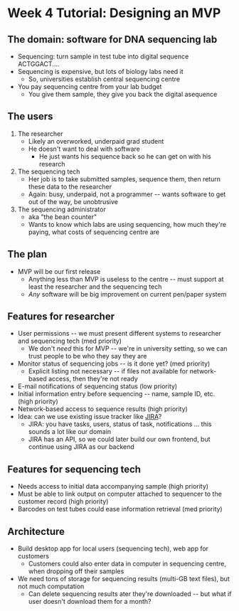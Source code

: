 Week 4 Tutorial: Designing an MVP
====

The domain: software for DNA sequencing lab
----
* Sequencing: turn sample in test tube into digital sequence ACTGGACT....
* Sequencing is expensive, but lots of biology labs need it
    * So, universities establish central sequencing centre
* You pay sequencing centre from your lab budget
    * You give them sample, they give you back the digital asequence

The users
----
1. The researcher
    * Likely an overworked, underpaid grad student
    * He doesn't want to deal with software
        * He just wants his sequence back so he can get on with his research
2. The sequencing tech
    * Her job is to take submitted samples, sequence them, then return these data to the researcher
    * Again: busy, underpaid, not a programmer -- wants software to get out of the way, be unobtrusive
3. The sequencing administrator
    * aka "the bean counter"
    * Wants to know which labs are using sequencing, how much they're paying, what costs of sequencing centre are

The plan
----
* MVP will be our first release
    * Anything less than MVP is useless to the centre -- must support at least the researcher and the sequencing tech
    * *Any* software will be big improvement on current pen/paper system

Features for researcher
----
* User permissions -- we must present different systems to researcher and sequencing tech (med priority)
    *  We don't *need* this for MVP -- we're in university setting, so we can trust people to be who they say they are
*  Monitor status of sequencing jobs -- is it done yet? (med priority)
    * Explicit listing not necessary -- if files not available for network-based access, then they're not ready
* E-mail notifications of sequencing status (low priority)
* Initial information entry before sequencing -- name, sample ID, etc. (high priority)
* Network-based access to sequence results (high priority)
* Idea: can we use existing issue tracker like [JIRA](https://www.atlassian.com/software/jira)?
    *  JIRA: you have tasks, users, status of task, notifications ... this sounds a lot like our domain
    *  JIRA has an API, so we could later build our own frontend, but continue using JIRA as our backend

Features for sequencing tech
----
* Needs access to initial data accompanying sample (high priority)
* Must be able to link output on computer attached to sequencer to the customer record (high priority)
* Barcodes on test tubes could ease information retrieval (med priority)

Architecture
----
* Build desktop app for local users (sequencing tech), web app for customers
    * Customers could also enter data in computer in sequencing centre, when dropping off their samples
* We need tons of storage for sequencing results (multi-GB text files), but not much computation
    * Can delete sequencing results ater they're downloaded -- but what if user doesn't download them for a month?
